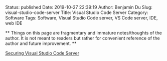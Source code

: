 Status: published
Date: 2019-10-27 22:39:19
Author: Benjamin Du
Slug: visual-studio-code-server
Title: Visual Studio Code Server
Category: Software
Tags: Software, Visual Studio Code server, VS Code server, IDE, web IDE

**
Things on this page are fragmentary and immature notes/thoughts of the author.
It is not meant to readers but rather for convenient reference of the author and future improvement.
**


[Securing Visual Studio Code Server](https://www.pomerium.io/recipes/vs-code-server.html#background)

